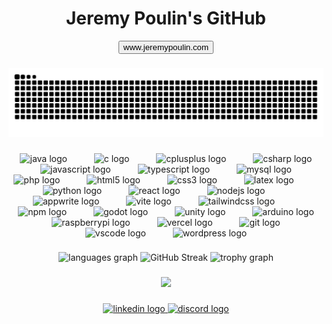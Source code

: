 <div align="center">
  <h1 align="center">Jeremy Poulin's GitHub</h1>
  <button align="center" onclick="location.href='http://www.jeremypoulin.com'" type="button">
         www.jeremypoulin.com</button>
</div>

###

![GitHub Snake Animation](https://raw.githubusercontent.com/jeremypoulin/jeremypoulin/output/github-contribution-grid-snake-dark.svg)


###

<div align="center">
  <img src="https://cdn.jsdelivr.net/gh/devicons/devicon/icons/java/java-original.svg" height="40" alt="java logo"  />
  <img width="35" />
  <img src="https://cdn.jsdelivr.net/gh/devicons/devicon/icons/c/c-original.svg" height="40" alt="c logo"  />
  <img width="35" />
  <img src="https://cdn.jsdelivr.net/gh/devicons/devicon/icons/cplusplus/cplusplus-original.svg" height="40" alt="cplusplus logo"  />
  <img width="35" />
  <img src="https://cdn.jsdelivr.net/gh/devicons/devicon/icons/csharp/csharp-original.svg" height="40" alt="csharp logo"  />
  <img width="35" />
  <img src="https://cdn.jsdelivr.net/gh/devicons/devicon/icons/javascript/javascript-plain.svg" height="40" alt="javascript logo"  />
  <img width="35" />
  <img src="https://cdn.jsdelivr.net/gh/devicons/devicon/icons/typescript/typescript-original.svg" height="40" alt="typescript logo"  />
  <img width="35" />
  <img src="https://cdn.jsdelivr.net/gh/devicons/devicon/icons/mysql/mysql-original.svg" height="40" alt="mysql logo"  />
  <img width="35" />
  <img src="https://cdn.jsdelivr.net/gh/devicons/devicon/icons/php/php-original.svg" height="40" alt="php logo"  />
  <img width="35" />
  <img src="https://cdn.jsdelivr.net/gh/devicons/devicon/icons/html5/html5-original.svg" height="40" alt="html5 logo"  />
  <img width="35" />
  <img src="https://cdn.jsdelivr.net/gh/devicons/devicon/icons/css3/css3-original.svg" height="40" alt="css3 logo"  />
  <img width="35" />
  <img src="https://cdn.simpleicons.org/latex/008080" height="40" alt="latex logo"  />
  <img width="35" />
  <img src="https://cdn.jsdelivr.net/gh/devicons/devicon/icons/python/python-original.svg" height="40" alt="python logo"  />
  <img width="35" />
  <img src="https://cdn.jsdelivr.net/gh/devicons/devicon/icons/react/react-original-wordmark.svg" height="40" alt="react logo"  />
  <img width="35" />
  <img src="https://cdn.simpleicons.org/nodedotjs/339933" height="40" alt="nodejs logo"  />
  <img width="35" />
  <img src="https://cdn.jsdelivr.net/gh/devicons/devicon/icons/appwrite/appwrite-original.svg" height="40" alt="appwrite logo"  />
  <img width="35" />
  <img src="https://cdn.simpleicons.org/vite/646CFF" height="40" alt="vite logo"  />
  <img width="35" />
  <img src="https://cdn.simpleicons.org/tailwindcss/06B6D4" height="40" alt="tailwindcss logo"  />
  <img width="35" />
  <img src="https://cdn.jsdelivr.net/gh/devicons/devicon/icons/npm/npm-original-wordmark.svg" height="40" alt="npm logo"  />
  <img width="35" />
  <img src="https://cdn.jsdelivr.net/gh/devicons/devicon/icons/godot/godot-original.svg" height="40" alt="godot logo"  />
  <img width="35" />
  <img src="https://cdn.jsdelivr.net/gh/devicons/devicon/icons/unity/unity-original.svg" height="40" alt="unity logo"  />
  <img width="35" />
  <img src="https://cdn.jsdelivr.net/gh/devicons/devicon/icons/arduino/arduino-original-wordmark.svg" height="40" alt="arduino logo"  />
  <img width="35" />
  <img src="https://cdn.jsdelivr.net/gh/devicons/devicon/icons/raspberrypi/raspberrypi-original.svg" height="40" alt="raspberrypi logo"  />
  <img width="35" />
  <img src="https://skillicons.dev/icons?i=vercel" height="40" alt="vercel logo"  />
  <img width="35" />
  <img src="https://cdn.simpleicons.org/git/F05032" height="40" alt="git logo"  />
  <img width="35" />
  <img src="https://cdn.jsdelivr.net/gh/devicons/devicon/icons/vscode/vscode-original.svg" height="40" alt="vscode logo"  />
  <img width="35" />
  <img src="https://cdn.simpleicons.org/wordpress/21759B" height="40" alt="wordpress logo"  />
</div>

###

<div align="center">
  <img src="https://github-readme-stats.vercel.app/api/top-langs?username=jeremypoulin&locale=en&hide_title=true&layout=compact&card_width=320&langs_count=6&theme=great-gatsby&hide_border=true&order=2" height="150" alt="languages graph"  />
  <img src="https://streak-stats.demolab.com?user=jeremypoulin&theme=great-gatsby&hide_border=true" height="150" alt="GitHub Streak"  />
  <img src="https://github-profile-trophy.vercel.app?username=jeremypoulin&theme=onedark&column=3&row=1&margin-w=8&margin-h=1&no-bg=true&no-frame=true&order=4" height="150" alt="trophy graph"  />
</div>

###

<div align="center">
  <img src="https://profile-counter.glitch.me/jeremypoulin/count.svg?"  />
</div>

###

<div align="center">
  <a href="www.linkedin.com/in/jeremy-poulin-725938278" target="_blank">
    <img src="https://raw.githubusercontent.com/maurodesouza/profile-readme-generator/master/src/assets/icons/social/linkedin/default.svg" width="52" height="40" alt="linkedin logo"  />
  </a>
  <a href="https://discordapp.com/users/je_po" target="_blank">
    <img src="https://raw.githubusercontent.com/maurodesouza/profile-readme-generator/master/src/assets/icons/social/discord/default.svg" width="52" height="40" alt="discord logo"  />
  </a>
</div>

###
